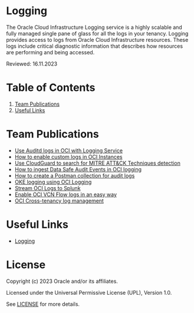 # Logging

The Oracle Cloud Infrastructure Logging service is a highly scalable and fully managed single pane of glass for all the logs in your tenancy. Logging provides access to logs from Oracle Cloud Infrastructure resources. These logs include critical diagnostic information that describes how resources are performing and being accessed.

Reviewed: 16.11.2023

# Table of Contents

1. [Team Publications](#team-publications)
2. [Useful Links](#useful-links)

# Team Publications

- [Use Auditd logs in OCI with Logging Service](https://learnoci.cloud/use-auditd-logs-in-oci-with-logging-service-5caa13719315?sk=497fb416850a753be1997577f68b6d3d)
- [How to enable custom logs in OCI Instances](https://learnoci.cloud/how-to-enable-custom-logs-in-oci-instances-c21701c05a93?sk=fde8925d5588a4e87a4b6adae1e5affc)
- [Use CloudGuard to search for MITRE ATT&CK Techniques detection](https://learnoci.cloud/use-cloudguard-to-search-for-mitre-att-ck-techiniques-detections-722cd36ea6b5?sk=64da19de232c3d5b2fcee567560da907)
- [How to ingest Data Safe Audit Events in OCI logging](https://learnoci.cloud/how-to-ingest-data-safe-audit-events-in-oci-logging-efc1d65eefad?sk=e663bd8b325fda7af79d8e9bf5e1055a)
- [How to create a Postman collection for audit logs](https://learnoci.cloud/how-to-create-a-postman-collection-for-oci-audit-logs-7115f16737dd?sk=a2f842471737ad12c0ff5b67499a960e)
- [OKE logging using OCI Logging](https://learnoci.cloud/oke-log-collection-using-oci-logging-3f1e732928b3?source=friends_link&sk=d077521b8306b55c3f84cd0712a771e7)
- [Stream OCI Logs to Splunk](https://learnoci.cloud/stream-oci-logs-to-splunk-v9-1-c71c93e470fe?sk=8a7c3f6201bfcd847a83d36247eddfa7)
- [Enable OCI VCN Flow logs in an easy way](https://karthicin.medium.com/enable-oci-vcn-flow-logs-in-easy-way-c986c6cda6c0)
- [OCI Cross-tenancy log management](https://learnoci.cloud/oci-cross-tenancy-log-management-8165c6048827)

# Useful Links
- [Logging](https://docs.oracle.com/en-us/iaas/Content/Logging/home.htm)


# License

Copyright (c) 2023 Oracle and/or its affiliates.

Licensed under the Universal Permissive License (UPL), Version 1.0.

See [LICENSE](https://github.com/oracle-devrel/technology-engineering/blob/main/LICENSE) for more details.